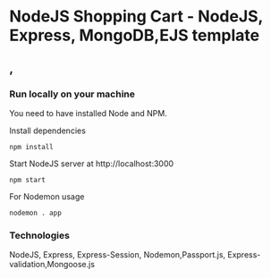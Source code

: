 # NodeJS Shopping Cart - NodeJS, Express, MongoDB,EJS template 
## , 
### Run locally on your machine
You need to have installed Node and NPM.



Install dependencies
``` shell
npm install
```

Start NodeJS server at http://localhost:3000
``` shell
npm start
```

For Nodemon usage
``` shell
nodemon . app
```

### Technologies
NodeJS, Express, Express-Session, Nodemon,Passport.js, Express-validation,Mongoose.js


